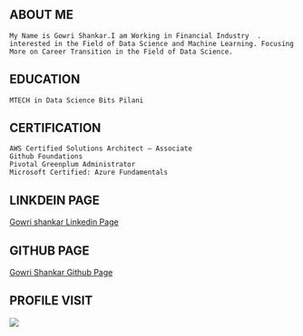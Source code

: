## ABOUT ME
```
My Name is Gowri Shankar.I am Working in Financial Industry  .
interested in the Field of Data Science and Machine Learning. Focusing More on Career Transition in the Field of Data Science.
```
## EDUCATION 
```
MTECH in Data Science Bits Pilani
```
## CERTIFICATION
```
AWS Certified Solutions Architect – Associate
Github Foundations
Pivotal Greenplum Administrator
Microsoft Certified: Azure Fundamentals
```
## LINKDEIN PAGE
[Gowri shankar Linkedin Page](https://www.linkedin.com/in/gowri-shankar-181263116/)
## GITHUB PAGE
[Gowri Shankar Github Page](https://github.com/shanphd)

## PROFILE VISIT
![](https://komarev.com/ghpvc/?username=shanphd&color=blue&label=PROFILE+VIEWS)




 
